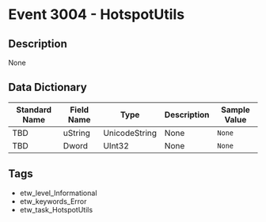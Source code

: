 # Event 3004 - HotspotUtils

## Description
None

## Data Dictionary
|Standard Name|Field Name|Type|Description|Sample Value|
|---|---|---|---|---|
|TBD|uString|UnicodeString|None|`None`|
|TBD|Dword|UInt32|None|`None`|

## Tags
* etw_level_Informational
* etw_keywords_Error
* etw_task_HotspotUtils